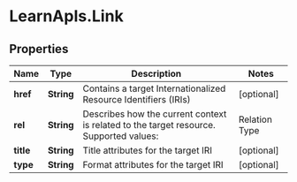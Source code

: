 # LearnApIs.Link

## Properties
Name | Type | Description | Notes
------------ | ------------- | ------------- | -------------
**href** | **String** | Contains a target Internationalized Resource Identifiers (IRIs) | [optional] 
**rel** | **String** | Describes how the current context is related to the target resource.  Supported values:    | Relation Type | Media Type  | Functionality                                | Since    |  |---------------|-------------|----------------------------------------------|----------|  | \&quot;alternate\&quot;   |  text/html  | Links to the UI representation of a resource | 3900.0.0 |   | [optional] 
**title** | **String** | Title attributes for the target IRI | [optional] 
**type** | **String** | Format attributes for the target IRI | [optional] 
